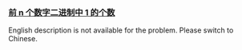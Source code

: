 ### [前 n 个数字二进制中 1 的个数](https://leetcode.com/problems/w3tCBm)

<p>English description is not available for the problem. Please switch to Chinese.</p>
